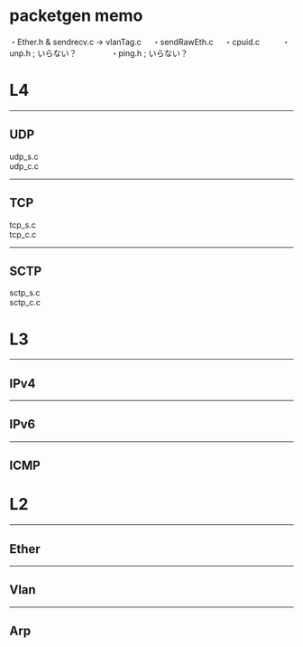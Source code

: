 # packetgen memo  
・Ether.h & sendrecv.c -> vlanTag.c     
・sendRawEth.c     
・cpuid.c　　  
・unp.h ; いらない？　　　　
・ping.h ; いらない？　


# L4
___
## UDP 
udp_s.c  
udp_c.c
___
## TCP 
tcp_s.c  
tcp_c.c
___
## SCTP
sctp_s.c  
sctp_c.c

# L3
___
## IPv4
___
## IPv6
___
## ICMP

# L2
___
## Ether
___
## Vlan
___
## Arp
